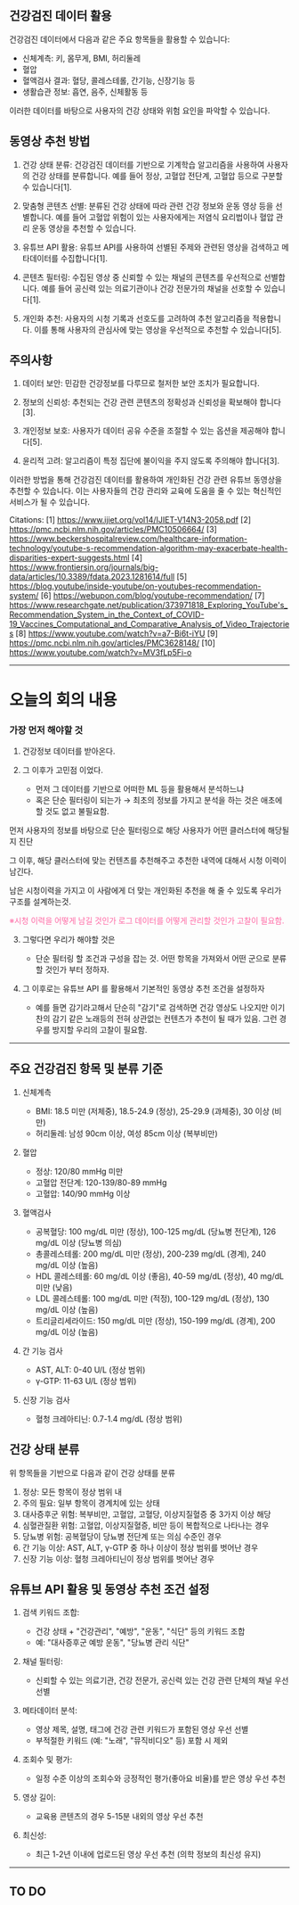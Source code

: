 

## 건강검진 데이터 활용

건강검진 데이터에서 다음과 같은 주요 항목들을 활용할 수 있습니다:

- 신체계측: 키, 몸무게, BMI, 허리둘레 
- 혈압
- 혈액검사 결과: 혈당, 콜레스테롤, 간기능, 신장기능 등
- 생활습관 정보: 흡연, 음주, 신체활동 등

이러한 데이터를 바탕으로 사용자의 건강 상태와 위험 요인을 파악할 수 있습니다.

## 동영상 추천 방법

1. 건강 상태 분류: 
   건강검진 데이터를 기반으로 기계학습 알고리즘을 사용하여 사용자의 건강 상태를 분류합니다. 예를 들어 정상, 고혈압 전단계, 고혈압 등으로 구분할 수 있습니다[1].

2. 맞춤형 콘텐츠 선별:
   분류된 건강 상태에 따라 관련 건강 정보와 운동 영상 등을 선별합니다. 예를 들어 고혈압 위험이 있는 사용자에게는 저염식 요리법이나 혈압 관리 운동 영상을 추천할 수 있습니다.

3. 유튜브 API 활용: 
   유튜브 API를 사용하여 선별된 주제와 관련된 영상을 검색하고 메타데이터를 수집합니다[1].

4. 콘텐츠 필터링:
   수집된 영상 중 신뢰할 수 있는 채널의 콘텐츠를 우선적으로 선별합니다. 예를 들어 공신력 있는 의료기관이나 건강 전문가의 채널을 선호할 수 있습니다[1].

5. 개인화 추천:
   사용자의 시청 기록과 선호도를 고려하여 추천 알고리즘을 적용합니다. 이를 통해 사용자의 관심사에 맞는 영상을 우선적으로 추천할 수 있습니다[5].

## 주의사항

1. 데이터 보안: 민감한 건강정보를 다루므로 철저한 보안 조치가 필요합니다.

2. 정보의 신뢰성: 추천되는 건강 관련 콘텐츠의 정확성과 신뢰성을 확보해야 합니다[3].

3. 개인정보 보호: 사용자가 데이터 공유 수준을 조절할 수 있는 옵션을 제공해야 합니다[5].

4. 윤리적 고려: 알고리즘이 특정 집단에 불이익을 주지 않도록 주의해야 합니다[3].

이러한 방법을 통해 건강검진 데이터를 활용하여 개인화된 건강 관련 유튜브 동영상을 추천할 수 있습니다. 이는 사용자들의 건강 관리와 교육에 도움을 줄 수 있는 혁신적인 서비스가 될 수 있습니다.

Citations:
[1] https://www.ijiet.org/vol14/IJIET-V14N3-2058.pdf
[2] https://pmc.ncbi.nlm.nih.gov/articles/PMC10506664/
[3] https://www.beckershospitalreview.com/healthcare-information-technology/youtube-s-recommendation-algorithm-may-exacerbate-health-disparities-expert-suggests.html
[4] https://www.frontiersin.org/journals/big-data/articles/10.3389/fdata.2023.1281614/full
[5] https://blog.youtube/inside-youtube/on-youtubes-recommendation-system/
[6] https://webupon.com/blog/youtube-recommendation/
[7] https://www.researchgate.net/publication/373971818_Exploring_YouTube's_Recommendation_System_in_the_Context_of_COVID-19_Vaccines_Computational_and_Comparative_Analysis_of_Video_Trajectories
[8] https://www.youtube.com/watch?v=a7-Bi6t-iYU
[9] https://pmc.ncbi.nlm.nih.gov/articles/PMC3628148/
[10] https://www.youtube.com/watch?v=MV3fLp5Fi-o


---

# 오늘의 회의 내용

### 가장 먼저 해야할 것

1. 건강정보 데이터를 받아온다.


2. 그 이후가 고민점 이었다.
	- 먼저 그 데이터를 기반으로 어떠한 ML 등을 활용해서 분석하느냐
	- 혹은 단순 필터링이 되는가
→ 최초의 정보를 가지고 분석을 하는 것은 애초에 할 것도 없고 불필요함.

먼저 사용자의 정보를 바탕으로 단순 필터링으로 해당 사용자가 어떤 클러스터에 해당될지 진단

그 이후, 해당 클러스터에 맞는 컨텐츠를 추천해주고 추천한 내역에 대해서 시청 이력이 남긴다.

남은 시청이력을 가지고 이 사람에게 더 맞는 개인화된 추천을 해 줄 수 있도록 우리가 구조를 설계하는것.

<span style="color:rgb(255, 102, 163)">※시청 이력을 어떻게 남길 것인가 로그 데이터를 어떻게 관리할 것인가 고찰이 필요함.
</span>

3. 그렇다면 우리가 해야할 것은
	- 단순 필터링 할 조건과 구성을 잡는 것. 어떤 항목을 가져와서 어떤 군으로 분류 할 것인가 부터 정하자. 

4. 그 이후로는 유튜브 API 를 활용해서 기본적인 동영상 추천 조건을 설정하자
	- 예를 들면 감기라고해서 단순히 "감기"로 검색하면 건강 영상도 나오지만 이기찬의 감기 같은 노래등의 전혀 상관없는 컨텐츠가 추천이 될 때가 있음. 그런 경우를 방지할 우리의 고찰이 필요함.

---

## 주요 건강검진 항목 및 분류 기준

1. 신체계측
   - BMI: 18.5 미만 (저체중), 18.5-24.9 (정상), 25-29.9 (과체중), 30 이상 (비만)
   - 허리둘레: 남성 90cm 이상, 여성 85cm 이상 (복부비만)

2. 혈압
   - 정상: 120/80 mmHg 미만
   - 고혈압 전단계: 120-139/80-89 mmHg
   - 고혈압: 140/90 mmHg 이상

3. 혈액검사
   - 공복혈당: 100 mg/dL 미만 (정상), 100-125 mg/dL (당뇨병 전단계), 126 mg/dL 이상 (당뇨병 의심)
   - 총콜레스테롤: 200 mg/dL 미만 (정상), 200-239 mg/dL (경계), 240 mg/dL 이상 (높음)
   - HDL 콜레스테롤: 60 mg/dL 이상 (좋음), 40-59 mg/dL (정상), 40 mg/dL 미만 (낮음)
   - LDL 콜레스테롤: 100 mg/dL 미만 (적정), 100-129 mg/dL (정상), 130 mg/dL 이상 (높음)
   - 트리글리세라이드: 150 mg/dL 미만 (정상), 150-199 mg/dL (경계), 200 mg/dL 이상 (높음)

4. 간 기능 검사
   - AST, ALT: 0-40 U/L (정상 범위)
   - γ-GTP: 11-63 U/L (정상 범위)

5. 신장 기능 검사
   - 혈청 크레아티닌: 0.7-1.4 mg/dL (정상 범위)

## 건강 상태 분류

위 항목들을 기반으로 다음과 같이 건강 상태를 분류

1. 정상: 모든 항목이 정상 범위 내
2. 주의 필요: 일부 항목이 경계치에 있는 상태
3. 대사증후군 위험: 복부비만, 고혈압, 고혈당, 이상지질혈증 중 3가지 이상 해당
4. 심혈관질환 위험: 고혈압, 이상지질혈증, 비만 등이 복합적으로 나타나는 경우
5. 당뇨병 위험: 공복혈당이 당뇨병 전단계 또는 의심 수준인 경우
6. 간 기능 이상: AST, ALT, γ-GTP 중 하나 이상이 정상 범위를 벗어난 경우
7. 신장 기능 이상: 혈청 크레아티닌이 정상 범위를 벗어난 경우

## 유튜브 API 활용 및 동영상 추천 조건 설정

1. 검색 키워드 조합:
   - 건강 상태 + "건강관리", "예방", "운동", "식단" 등의 키워드 조합
   - 예: "대사증후군 예방 운동", "당뇨병 관리 식단"

2. 채널 필터링:
   - 신뢰할 수 있는 의료기관, 건강 전문가, 공신력 있는 건강 관련 단체의 채널 우선 선별

3. 메타데이터 분석:
   - 영상 제목, 설명, 태그에 건강 관련 키워드가 포함된 영상 우선 선별
   - 부적절한 키워드 (예: "노래", "뮤직비디오" 등) 포함 시 제외

4. 조회수 및 평가:
   - 일정 수준 이상의 조회수와 긍정적인 평가(좋아요 비율)를 받은 영상 우선 추천

5. 영상 길이:
   - 교육용 콘텐츠의 경우 5-15분 내외의 영상 우선 추천

6. 최신성:
   - 최근 1-2년 이내에 업로드된 영상 우선 추천 (의학 정보의 최신성 유지)


---

## TO DO 